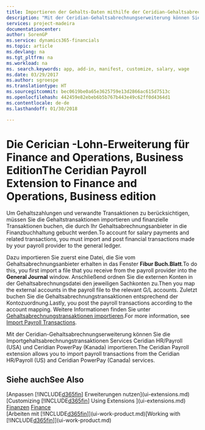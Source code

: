 ```yaml
---
title: Importieren der Gehalts-Daten mithilfe der Ceridian-Gehaltsabrechnungserweiterung | Microsoft Docs
description: "Mit der Ceridian-Gehaltsabrechnungserweiterung können Sie die Importgehaltsabrechnungstransaktionen Services Ceridian HR/Payroll (USA) und Ceridian PowerPay (Kanada) importieren."
services: project-madeira
documentationcenter: 
author: SorenGP
ms.service: dynamics365-financials
ms.topic: article
ms.devlang: na
ms.tgt_pltfrm: na
ms.workload: na
ms. search.keywords: app, add-in, manifest, customize, salary, wage
ms.date: 03/29/2017
ms.author: sgroespe
ms.translationtype: HT
ms.sourcegitcommit: bec0619be0a65e3625759e13d2866ac615d7513c
ms.openlocfilehash: 442459e82ebeb6b5b767b443e49c62ff0d4364d1
ms.contentlocale: de-de
ms.lasthandoff: 01/30/2018

---
```

# <a name="the-ceridian-payroll-extension-to-finance-and-operations-business-edition"></a><span data-ttu-id="988ad-103">Die Cerician -Lohn-Erweiterung für Finance and Operations, Business Edition</span><span class="sxs-lookup"><span data-stu-id="988ad-103">The Ceridian Payroll Extension to Finance and Operations, Business edition</span></span> 
<span data-ttu-id="988ad-104">Um Gehaltszahlungen und verwandte Transaktionen zu berücksichtigen, müssen Sie die Gehaltstransaktionen importieren und finanzielle Transaktionen buchen, die durch Ihr Gehaltsabrechnungsanbieter in die Finanzbuchhaltung gebucht werden.</span><span class="sxs-lookup"><span data-stu-id="988ad-104">To account for salary payments and related transactions, you must import and post financial transactions made by your payroll provider to the general ledger.</span></span>

<span data-ttu-id="988ad-105">Dazu importieren Sie zuerst eine Datei, die Sie vom Gehaltsabrechnungsanbieter erhalten in das Fenster **Fibur Buch.Blatt**.</span><span class="sxs-lookup"><span data-stu-id="988ad-105">To do this, you first import a file that you receive from the payroll provider into the **General Journal** window.</span></span> <span data-ttu-id="988ad-106">Anschließend ordnen Sie die externen Konten in der Gehaltsabrechnungsdatei den jeweiligen Sachkonten zu.</span><span class="sxs-lookup"><span data-stu-id="988ad-106">Then you map the external accounts in the payroll file to the relevant G/L accounts.</span></span> <span data-ttu-id="988ad-107">Zuletzt buchen Sie die Gehaltsabrechnungstransaktionen entsprechend der Kontozuordnung.</span><span class="sxs-lookup"><span data-stu-id="988ad-107">Lastly, you post the payroll transactions according to the account mapping.</span></span> <span data-ttu-id="988ad-108">Weitere Informationen finden Sie unter [Gehaltsabrechnungstransaktionen importieren](finance-how-import-payroll-transactions.md).</span><span class="sxs-lookup"><span data-stu-id="988ad-108">For more information, see [Import Payroll Transactions](finance-how-import-payroll-transactions.md).</span></span>

<span data-ttu-id="988ad-109">Mit der Ceridian-Gehaltsabrechnungserweiterung können Sie die Importgehaltsabrechnungstransaktionen Services Ceridian HR/Payroll (USA) und Ceridian PowerPay (Kanada) importieren.</span><span class="sxs-lookup"><span data-stu-id="988ad-109">The Ceridian Payroll extension allows you to import payroll transactions from the Ceridian HR/Payroll (US) and Ceridian PowerPay (Canada) services.</span></span>

## <a name="see-also"></a><span data-ttu-id="988ad-110">Siehe auch</span><span class="sxs-lookup"><span data-stu-id="988ad-110">See Also</span></span>
<span data-ttu-id="988ad-111">[Anpassen [!INCLUDE[d365fin](includes/d365fin_md.md)] Erweiterungen nutzen](ui-extensions.md)  </span><span class="sxs-lookup"><span data-stu-id="988ad-111">[Customizing [!INCLUDE[d365fin](includes/d365fin_md.md)] Using Extensions ](ui-extensions.md)  </span></span>  
<span data-ttu-id="988ad-112">[Finanzen](finance.md)  </span><span class="sxs-lookup"><span data-stu-id="988ad-112">[Finance](finance.md)  </span></span>  
<span data-ttu-id="988ad-113">[Arbeiten mit [!INCLUDE[d365fin](includes/d365fin_md.md)]](ui-work-product.md)</span><span class="sxs-lookup"><span data-stu-id="988ad-113">[Working with [!INCLUDE[d365fin](includes/d365fin_md.md)]](ui-work-product.md)</span></span>

